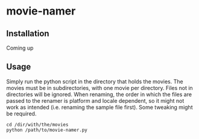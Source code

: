 movie-namer
===========

Installation
-----------
Coming up

Usage
-----
Simply run the python script in the directory that holds the movies. The movies 
must be in subdirectories, with one movie per directory. Files not in 
directories will be ignored. When renaming, the order in which the files are 
passed to the renamer is platform and locale dependent, so it might not work as 
intended (i.e. renaming the sample file first). Some tweaking might be required.

    cd /dir/with/the/movies
    python /path/to/movie-namer.py

